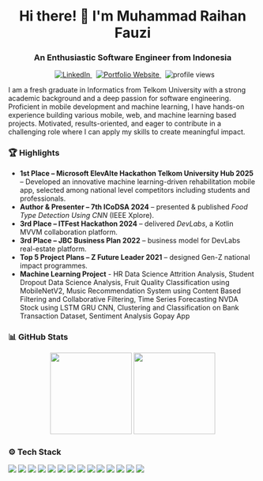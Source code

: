 <!-- HEADER -->
<div align="center">
  <h1 align="center">Hi there! 👋 I'm Muhammad Raihan Fauzi</h1>
  <h3 align="center">An Enthusiastic Software Engineer from Indonesia</h3>
</div>

<p align="center">
  &nbsp;
  <a href="https://www.linkedin.com/in/muhammad-raihan-fauzi/">
    <img alt="LinkedIn" src="https://img.shields.io/badge/LinkedIn-Raihan%20Fauzi-0077b5?style=flat-square&logo=linkedin">
  </a>
  &nbsp;
  <a href="https://mraihanfauzi.vercel.app/">
    <img alt="Portfolio Website" src="https://img.shields.io/badge/Portfolio-Visit-00c6ff?style=flat-square&logo=vercel&logoColor=black">
  </a>
  &nbsp;
  <img src="https://komarev.com/ghpvc/?username=mraihanfauzii&style=flat-square&label=Github+Profile+Views&color=brightgreen" alt="profile views"/>
</p>

I am a fresh graduate in Informatics from Telkom University with a strong academic background and a deep passion for software engineering. Proficient in mobile development and machine learning, I have hands-on experience building various mobile, web, and machine learning based projects. Motivated, results-oriented, and eager to contribute in a challenging role where I can apply my skills to create meaningful impact.

<!-- ACHIEVEMENTS -->
### 🏆 Highlights
* **1st Place – Microsoft ElevAIte Hackathon Telkom University Hub 2025** – Developed an innovative machine learning-driven rehabilitation mobile app, selected among national level competitors including students and professionals. 
* **Author & Presenter – 7th ICoDSA 2024** – presented & published *Food Type Detection Using CNN* (IEEE Xplore).  
* **3rd Place – ITFest Hackathon 2024** – delivered *DevLabs*, a Kotlin MVVM collaboration platform.  
* **3rd Place – JBC Business Plan 2022** – business model for DevLabs real-estate platform.  
* **Top 5 Project Plans – Z Future Leader 2021** – designed Gen-Z national impact programmes.  
* **Machine Learning Project** - HR Data Science Attrition Analysis, Student Dropout Data Science Analysis, Fruit Quality Classification using MobileNetV2, Music Recommendation System using Content Based Filtering and Collaborative Filtering, Time Series Forecasting NVDA Stock using LSTM GRU CNN, Clustering and Classification on Bank Transaction Dataset, Sentiment Analysis Gopay App

<!-- STATS -->
### 📊 GitHub Stats
<p align="center">
  <img src="https://github-readme-stats.vercel.app/api?username=mraihanfauzii&show_icons=true&theme=algolia&hide_border=true" height="165">
  <img src="https://github-readme-stats.vercel.app/api/top-langs/?username=mraihanfauzii&layout=compact&theme=algolia&hide_border=true" height="165">
</p>

<!-- TECH STACK -->
### ⚙️ Tech Stack
<p>
  <img src="https://img.shields.io/badge/-Kotlin-7F52FF?style=for-the-badge&logo=kotlin&logoColor=white"/>
  <img src="https://img.shields.io/badge/-Android-3DDC84?style=for-the-badge&logo=android&logoColor=white"/>
  <img src="https://img.shields.io/badge/-Flutter-02569B?style=for-the-badge&logo=flutter&logoColor=white"/>
  <img src="https://img.shields.io/badge/-React Native-61DAFB?style=for-the-badge&logo=react&logoColor=black"/>
  <img src="https://img.shields.io/badge/-Java-007396?style=for-the-badge&logo=java&logoColor=white"/>
  <img src="https://img.shields.io/badge/-JavaScript-F7DF1E?style=for-the-badge&logo=javascript&logoColor=black"/>
  <img src="https://img.shields.io/badge/-Next.js-000?style=for-the-badge&logo=nextdotjs&logoColor=white"/>
  <img src="https://img.shields.io/badge/-Express.js-000?style=for-the-badge&logo=express&logoColor=white"/>
  <img src="https://img.shields.io/badge/-Python-3776AB?style=for-the-badge&logo=python&logoColor=white"/>
  <img src="https://img.shields.io/badge/-TensorFlow-FF6F00?style=for-the-badge&logo=tensorflow&logoColor=white"/>
  <img src="https://img.shields.io/badge/-Firebase-FFCA28?style=for-the-badge&logo=firebase&logoColor=black"/>
  <img src="https://img.shields.io/badge/-Azure AI-0078D4?style=for-the-badge&logo=microsoftazure&logoColor=white"/>
  <img src="https://img.shields.io/badge/-Postman-FF6C37?style=for-the-badge&logo=postman&logoColor=white"/>
  <img src="https://img.shields.io/badge/-Figma-F24E1E?style=for-the-badge&logo=figma&logoColor=white"/>
</p>
